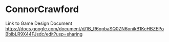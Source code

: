 # ConnorCrawford

Link to Game Design Document https://docs.google.com/document/d/1B_R6qnbaSQ0ZN6onikB1KcHBZEPoBblbLR9X44FJsdc/edit?usp=sharing
